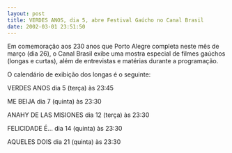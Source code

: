 ```yaml
---
layout: post
title: VERDES ANOS, dia 5, abre Festival Gaúcho no Canal Brasil
date: 2002-03-01 23:51:50
---
```

Em comemoração aos 230 anos que Porto Alegre completa neste mês de março (dia 26), o Canal Brasil exibe uma mostra especial de filmes gaúchos (longas e curtas), além de entrevistas e matérias durante a programação.

O calendário de exibição dos longas é o seguinte:

VERDES ANOS dia 5 (terça) às 23:45

ME BEIJA dia 7 (quinta) às 23:30

ANAHY DE LAS MISIONES dia 12 (terça) às 23:30

FELICIDADE É... dia 14 (quinta) às 23:30

AQUELES DOIS dia 21 (quinta) às 23:30
